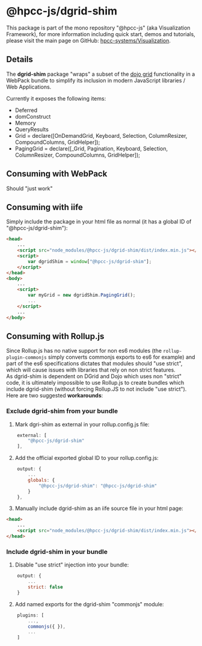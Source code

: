 # @hpcc-js/dgrid-shim

This package is part of the mono repository "@hpcc-js" (aka Visualization Framework), for more information including quick start, demos and tutorials, please visit the main page on GitHub:  [hpcc-systems/Visualization](https://github.com/hpcc-systems/Visualization).

## Details
The **dgrid-shim** package "wraps" a subset of the [dojo grid](http://dgrid.io/) functionality in a WebPack bundle to simplify its inclusion in modern JavaScript libraries / Web Applications.

Currently it exposes the following items:
* Deferred
* domConstruct
* Memory
* QueryResults
* Grid = declare([OnDemandGrid, Keyboard, Selection, ColumnResizer, CompoundColumns, GridHelper]);
* PagingGrid = declare([_Grid, Pagination, Keyboard, Selection, ColumnResizer, CompoundColumns, GridHelper]);

## Consuming with WebPack
Should "just work"

## Consuming with iife
Simply include the package in your html file as normal (it has a global ID of "@hpcc-js/dgrid-shim"):
```html
<head>
    ...
    <script src="node_modules/@hpcc-js/dgrid-shim/dist/index.min.js"></script>
    <script>
        var dgridShim = window["@hpcc-js/dgrid-shim"];
    </script>
</head>
<body>
    ...
    <script>
        var myGrid = new dgridShim.PagingGrid();
        ...
    </script>
    ...
</body>
```

## Consuming with Rollup.js
Since Rollup.js has no native support for non es6 modules (the `rollup-plugin-commonjs` simply converts commonjs exports to es6 for example) and part of the es6 specifications dictates that modules should "use strict", which will cause issues with libraries that rely on non strict features.  
As dgrid-shim is dependent on DGrid and Dojo which uses non "strict" code, it is ultimately impossible to use Rollup.js to create bundles which include dgrid-shim (without forcing Rollup.JS to not include "use strict").  Here are two suggested **workarounds**:

### Exclude dgrid-shim from your bundle
1.  Mark dgri-shim as external in your rollup.config.js file:
```javascript
    external: [
        "@hpcc-js/dgrid-shim"
    ],
```
2. Add the official exported global ID to your rollup.config.js:
```javascript
    output: {
        ...
        globals: {
            "@hpcc-js/dgrid-shim": "@hpcc-js/dgrid-shim"
        }
    },
```
3. Manually include dgrid-shim as an iife source file in your html page:
```html
<head>
    ...
    <script src="node_modules/@hpcc-js/dgrid-shim/dist/index.min.js"></script>
</head>
```

### Include dgrid-shim in your bundle
1. Disable "use strict" injection into your bundle:
```javascript
    output: {
        ...
        strict: false
    }
```
2. Add named exports for the dgrid-shim "commonjs" module:
```javascript
    plugins: [
        ...,
        commonjs({ }),
        ...
    ]
```
